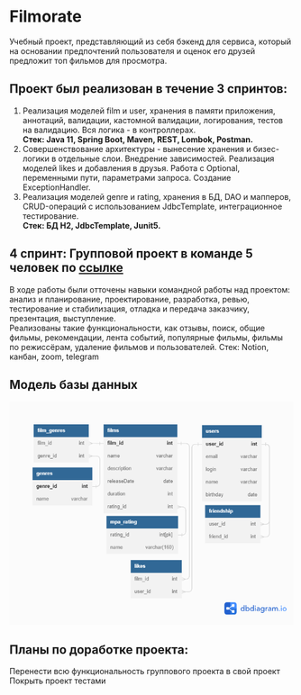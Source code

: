# Filmorate
Учебный проект, представляющий из себя бэкенд для сервиса, который на основании предпочтений пользователя и оценок его друзей предложит топ фильмов для просмотра.

## Проект был реализован в течение 3 спринтов:
1. Реализация моделей film и user, хранения в памяти приложения, аннотаций, валидации,  кастомной валидации, логирования, тестов на валидацию. Вся логика  - в контроллерах.  
**Стек: Java 11, Spring Boot, Maven, REST, Lombok, Postman.**
2. Совершенствование архитектуры - вынесение хранения и бизес-логики в отдельные слои. Внедрение зависимостей. Реализация моделей likes и добавления в друзья. Работа с Optional, переменными пути, параметрами запроса. Создание ExceptionHandler.  
3. Реализация моделей genre и rating, хранения в БД, DAO и мапперов, CRUD-операций с использованием JdbcTemplate, интеграционное тестирование.  
**Стек: БД H2, JdbcTemplate, Junit5.**

## 4 спринт: Групповой проект в команде 5 человек по [ссылке](https://github.com/EvgeniyUdin1979/java-filmorate)
В ходе работы были отточены навыки командной работы над проектом:  
анализ и планирование, проектирование, разработка, ревью, тестирование и стабилизация, отладка и передача заказчику, презентация, выступление.  
Реализованы такие функциональности, как отзывы, поиск, общие фильмы, рекомендации, лента событий, популярные фильмы, фильмы по режиссёрам, удаление фильмов и пользователей.
Стек: Notion, канбан, zoom, telegram

## Модель базы данных
![Схема](filmorate.png)

## Планы по доработке проекта:
Перенести всю функциональность группового проекта в свой проект  
Покрыть проект тестами
